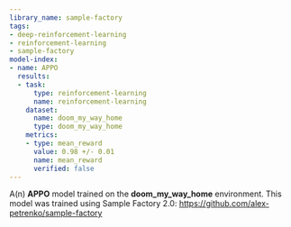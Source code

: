 ```yaml
---
library_name: sample-factory
tags:
- deep-reinforcement-learning
- reinforcement-learning
- sample-factory
model-index:
- name: APPO
  results:
  - task:
      type: reinforcement-learning
      name: reinforcement-learning
    dataset:
      name: doom_my_way_home
      type: doom_my_way_home
    metrics:
    - type: mean_reward
      value: 0.98 +/- 0.01
      name: mean_reward
      verified: false
---
```


A(n) **APPO** model trained on the **doom_my_way_home** environment.
This model was trained using Sample Factory 2.0: https://github.com/alex-petrenko/sample-factory
    